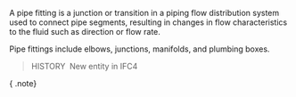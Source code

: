 A pipe fitting is a junction or transition in a piping flow distribution system used to connect pipe segments, resulting in changes in flow characteristics to the fluid such as direction or flow rate.

Pipe fittings include elbows, junctions, manifolds, and plumbing boxes.

> HISTORY&nbsp; New entity in IFC4

{ .note}
>